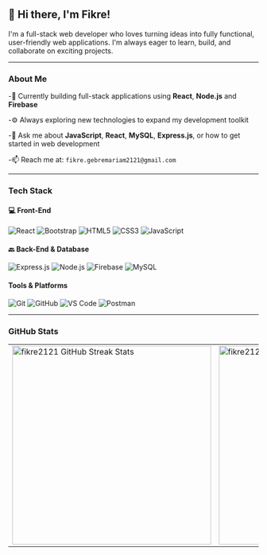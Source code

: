 ## 👋 Hi there, I'm Fikre!

I'm a full-stack web developer who loves turning ideas into fully functional, user-friendly web applications. I'm always eager to learn, build, and collaborate on exciting projects.

---

### About Me
-🔭 Currently building full-stack applications using **React**, **Node.js** and **Firebase**

-⚙️ Always exploring new technologies to expand my development toolkit

-💬 Ask me about **JavaScript**, **React**, **MySQL**, **Express.js**, or how to get started in web development

-📫 Reach me at: `fikre.gebremariam2121@gmail.com`

---

###  Tech Stack

#### 💻 Front-End
![React](https://img.shields.io/badge/React-20232A?style=for-the-badge&logo=react&logoColor=61DAFB)
![Bootstrap](https://img.shields.io/badge/Bootstrap-7952B3?style=for-the-badge&logo=bootstrap&logoColor=white)
![HTML5](https://img.shields.io/badge/HTML5-E34F26?style=for-the-badge&logo=html5&logoColor=white)
![CSS3](https://img.shields.io/badge/CSS3-1572B6?style=for-the-badge&logo=css3&logoColor=white)
![JavaScript](https://img.shields.io/badge/JavaScript-F7DF1E?style=for-the-badge&logo=javascript&logoColor=black)

#### 🔙 Back-End & Database

![Express.js](https://img.shields.io/badge/Express.js-404D59?style=for-the-badge&logo=express&logoColor=white)
![Node.js](https://img.shields.io/badge/Node.js-339933?style=for-the-badge&logo=node.js&logoColor=white)
![Firebase](https://img.shields.io/badge/Firebase-FFCA28?style=for-the-badge&logo=firebase&logoColor=black)
![MySQL](https://img.shields.io/badge/MySQL-00758F?style=for-the-badge&logo=mysql&logoColor=white)

####  Tools & Platforms
![Git](https://img.shields.io/badge/Git-F05032?style=for-the-badge&logo=git&logoColor=white)
![GitHub](https://img.shields.io/badge/GitHub-181717?style=for-the-badge&logo=github&logoColor=white)
![VS Code](https://img.shields.io/badge/VSCode-007ACC?style=for-the-badge&logo=visual-studio-code&logoColor=white)
![Postman](https://img.shields.io/badge/Postman-FF6C37?style=for-the-badge&logo=postman&logoColor=white)


---



###  GitHub Stats

<table align="center">
  <tr>
    <td>
      <img 
        src="https://github-readme-streak-stats.herokuapp.com/?user=fikre2121&theme=tokyonight" 
        alt="fikre2121 GitHub Streak Stats" 
        width="400"
      />
    </td>
    <td>
      <img 
        src="https://github-readme-stats.vercel.app/api?username=fikre2121&show_icons=true&theme=tokyonight" 
        alt="fikre2121 GitHub Stats" 
        width="400"
      />
    </td>
  </tr>
</table>





